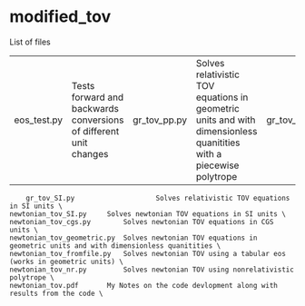 # modified_tov


List of files
<table border="0">
<tr>
	<td>eos_test.py</td>			<td>Tests forward and backwards conversions of different unit changes </td> 
        <td> gr_tov_pp.py </td>                     <td> Solves relativistic TOV equations in geometric units and with dimensionless quanitities with a piecewise polytrope </td> 
        <td> gr_tov_fromfile.py</td>                <td> Solves relativistic TOV equations in geometric units and with dimensionless quanitities with an EOS from a file </td> 

</table>



        gr_tov_SI.py                    Solves relativistic TOV equations in SI units \
	newtonian_tov_SI.py		Solves newtonian TOV equations in SI units \
	newtonian_tov_cgs.py		Solves newtonian TOV equations in CGS units \
	newtonian_tov_geometric.py	Solves newtonian TOV equations in geometric units and with dimensionless quanitities \
	newtonian_tov_fromfile.py	Solves newtonian TOV using a tabular eos (works in geometric units) \
	newtonian_tov_nr.py 		Solves newtonian TOV using nonrelativistic polytrope \
	newtonian_tov.pdf 		My Notes on the code devlopment along with results from the code \


